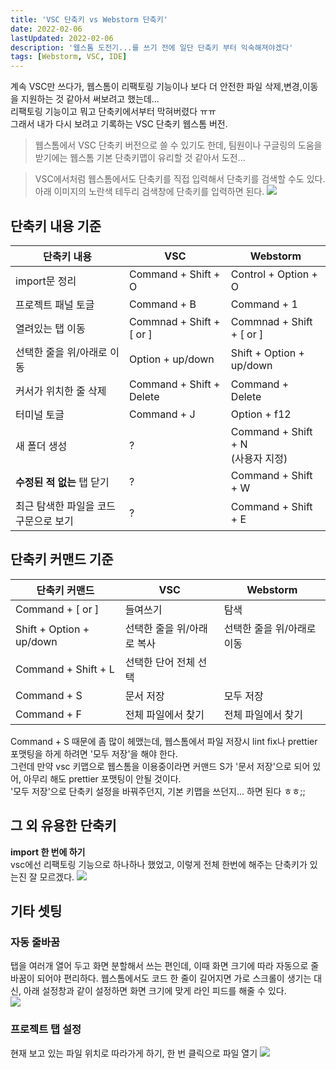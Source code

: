```yaml
---
title: 'VSC 단축키 vs Webstorm 단축키'
date: 2022-02-06
lastUpdated: 2022-02-06
description: '웹스톰 도전기...를 쓰기 전에 일단 단축키 부터 익숙해져야겠다'
tags: [Webstorm, VSC, IDE]
---
```


계속 VSC만 쓰다가, 웹스톰이 리팩토링 기능이나 보다 더 안전한 파일 삭제,변경,이동을 지원하는 것 같아서 써보려고 했는데...  
리팩토링 기능이고 뭐고 단축키에서부터 막혀버렸다 ㅠㅠ  
그래서 내가 다시 보려고 기록하는 VSC 단축키 웹스톰 버전.

> 웹스톰에서 VSC 단축키 버전으로 쓸 수 있기도 한데, 팀원이나 구글링의 도움을 받기에는 웹스톰 기본 단축키맵이 유리할 것 같아서 도전...

> VSC에서처럼 웹스톰에서도 단축키를 직접 입력해서 단축키를 검색할 수도 있다. 아래 이미지의 노란색 테두리 검색창에 단축키를 입력하면 된다.
> ![](https://user-images.githubusercontent.com/76927618/152672935-dc8c002a-9383-4b1c-b290-67e57c54e17c.png)

## 단축키 내용 기준

| 단축키 내용                          | VSC                      | Webstorm                                |
| ------------------------------------ | ------------------------ | --------------------------------------- |
| import문 정리                        | Command + Shift + O      | Control + Option + O                    |
| 프로젝트 패널 토글                   | Command + B              | Command + 1                             |
| 열려있는 탭 이동                     | Commnad + Shift + [ or ] | Commnad + Shift + [ or ]                |
| 선택한 줄을 위/아래로 이동           | Option + up/down         | Shift + Option + up/down                |
| 커서가 위치한 줄 삭제                | Command + Shift + Delete | Command + Delete                        |
| 터미널 토글                          | Command + J              | Option + f12                            |
| 새 폴더 생성                         | ?                        | Command + Shift + N <br/> (사용자 지정) |
| **수정된 적 없는** 탭 닫기           | ?                        | Command + Shift + W                     |
| 최근 탐색한 파일을 코드구문으로 보기 | ?                        | Command + Shift + E                     |

## 단축키 커맨드 기준

| 단축키 커맨드            | VSC                        | Webstorm                   |
| ------------------------ | -------------------------- | -------------------------- |
| Command + [ or ]         | 들여쓰기                   | 탐색                       |
| Shift + Option + up/down | 선택한 줄을 위/아래로 복사 | 선택한 줄을 위/아래로 이동 |
| Command + Shift + L      | 선택한 단어 전체 선택      |                            |
| Command + S              | 문서 저장                  | 모두 저장                  |
| Command + F              | 전체 파일에서 찾기         | 전체 파일에서 찾기         |

Command + S 때문에 좀 많이 헤맸는데, 웹스톰에서 파일 저장시 lint fix나 prettier 포맷팅을 하게 하려면 '모두 저장'을 해야 한다.  
그런데 만약 vsc 키맵으로 웹스톰을 이용중이라면 커맨드 S가 '문서 저장'으로 되어 있어, 아무리 해도 prettier 포맷팅이 안될 것이다.  
'모두 저장'으로 단축키 설정을 바꿔주던지, 기본 키맵을 쓰던지... 하면 된다 ㅎㅎ;;

## 그 외 유용한 단축키

**import 한 번에 하기**  
vsc에선 리팩토링 기능으로 하나하나 했었고, 이렇게 전체 한번에 해주는 단축키가 있는진 잘 모르겠다.
![](https://user-images.githubusercontent.com/76927618/152673414-a6a0cc4f-98f0-4a90-b066-f8b936b61ede.png)

## 기타 셋팅

### 자동 줄바꿈

탭을 여러개 열어 두고 화면 분할해서 쓰는 편인데, 이때 화면 크기에 따라 자동으로 줄바꿈이 되어야 편리하다. 웹스톰에서도 코드 한 줄이 길어지면 가로 스크롤이 생기는 대신, 아래 설정창과 같이 설정하면 화면 크기에 맞게 라인 피드를 해줄 수 있다.  
![](https://user-images.githubusercontent.com/76927618/152682574-e1695442-7b37-44ef-9ed2-a27ee8bd96ac.png)

### 프로젝트 탭 설정

현재 보고 있는 파일 위치로 따라가게 하기, 한 번 클릭으로 파일 열기
![](https://user-images.githubusercontent.com/76927618/153884437-7bd957fb-812e-49c2-bb40-a33c91d32c08.png)
